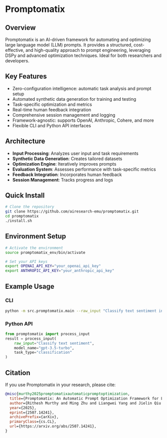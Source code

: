 # Promptomatix

## Overview
Promptomatix is an AI-driven framework for automating and optimizing large language model (LLM) prompts. It provides a structured, cost-effective, and high-quality approach to prompt engineering, leveraging DSPy and advanced optimization techniques. Ideal for both researchers and developers.

## Key Features
- Zero-configuration intelligence: automatic task analysis and prompt setup
- Automated synthetic data generation for training and testing
- Task-specific optimization and metrics
- Real-time human feedback integration
- Comprehensive session management and logging
- Framework-agnostic: supports OpenAI, Anthropic, Cohere, and more
- Flexible CLI and Python API interfaces

## Architecture
- **Input Processing**: Analyzes user input and task requirements
- **Synthetic Data Generation**: Creates tailored datasets
- **Optimization Engine**: Iteratively improves prompts
- **Evaluation System**: Assesses performance with task-specific metrics
- **Feedback Integration**: Incorporates human feedback
- **Session Management**: Tracks progress and logs

## Quick Install
```bash
# Clone the repository
git clone https://github.com/airesearch-emu/promptomatix.git
cd promptomatix
./install.sh
```

## Environment Setup
```bash
# Activate the environment
source promptomatix_env/bin/activate

# Set your API keys
export OPENAI_API_KEY="your_openai_api_key"
export ANTHROPIC_API_KEY="your_anthropic_api_key"
```

## Example Usage
### CLI
```bash
python -m src.promptomatix.main --raw_input "Classify text sentiment into positive or negative"
```

### Python API
```python
from promptomatix import process_input
result = process_input(
    raw_input="Classify text sentiment",
    model_name="gpt-3.5-turbo",
    task_type="classification"
)
```

## Citation
If you use Promptomatix in your research, please cite:
```bibtex
@misc{murthy2025promptomatixautomaticpromptoptimization,
  title={Promptomatix: An Automatic Prompt Optimization Framework for Large Language Models},
  author={Rithesh Murthy and Ming Zhu and Liangwei Yang and Jielin Qiu and Juntao Tan and Shelby Heinecke and Caiming Xiong and Silvio Savarese and Huan Wang},
  year={2025},
  eprint={2507.14241},
  archivePrefix={arXiv},
  primaryClass={cs.CL},
  url={https://arxiv.org/abs/2507.14241},
}
``` 
